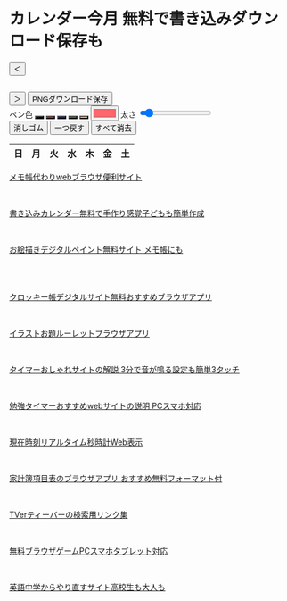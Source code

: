 <!DOCTYPE html>
<html lang="ja">
<head>
  <meta charset="UTF-8">
　<meta name="description" content="カレンダー今月 無料で書き込みダウンロード保存できるPCスマホタブレット対応サイト。アプリいらずpdfワード不要です。">
  <meta name="keywords" content="カレンダー,今月,無料">
  <meta name="viewport" content="width=device-width, initial-scale=1.0"/>
     <meta name="google-adsense-account" content="ca-pub-3701488620779249">
  <title>カレンダー今月 無料で書き込みダウンロード保存も</title>
  <link rel="stylesheet" href="/css/y998.css" />
</head>
<!-- Google tag (gtag.js) -->
<script async src="https://www.googletagmanager.com/gtag/js?id=G-5D799GZERM"></script>
<script>
  window.dataLayer = window.dataLayer || [];
  function gtag(){dataLayer.push(arguments);}
  gtag('js', new Date());

  gtag('config', 'G-5D799GZERM');
</script>
<body>
  <h1>カレンダー今月 無料で書き込みダウンロード保存も</h1>
    <div id="app-container">
        <div id="controls">            <div id="month-navigation">
                <button id="prev-month">＜</button>
                <h2 id="month-year"></h2>
                <button id="next-month">＞</button>
                <button id="save-btn">PNGダウンロード保存</button>
            </div>
            <div class="tool-group">
                <label>ペン色</label>
                <button class="color-btn" data-color="black" style="background-color: black;"></button>
                <button class="color-btn" data-color="red" style="background-color: red;"></button>
                <button class="color-btn" data-color="blue" style="background-color: blue;"></button>
                <button class="color-btn" data-color="green" style="background-color: green;"></button>
                <button class="color-btn" data-color="orange" style="background-color: orange;"></button>
                <input type="color" id="color-picker" value="#ff666e">
                <label for="pen-width">太さ</label>
                <input type="range" id="pen-width" min="1" max="50" value="5">
            </div>
            <div class="tool-group">
                <button id="eraser-btn">消しゴム</button>
                <button id="undo-btn">一つ戻す</button>
                <button id="clear-btn">すべて消去</button>
            </div>
        </div>
        <div id="calendar-wrapper">
            <div id="calendar-container">
                <table id="calendar">
                    <thead id="calendar-header">
                        <tr>
                            <th>日</th>
                            <th>月</th>
                            <th>火</th>
                            <th>水</th>
                            <th>木</th>
                            <th>金</th>
                            <th>土</th>
                        </tr>
                    </thead>
                    <tbody id="calendar-body"></tbody>
                </table>
                <canvas id="drawing-canvas"></canvas>
            </div>
            <div id="scroll-space"></div>
        </div>
    </div>
    <div id="footer-link">
    <p><a href="https://memoc.pages.dev/" target="_blank">メモ帳代わりwebブラウザ便利サイト</a></p><br>
    <p><a href="https://memoc.pages.dev/y998s/" target="_blank">書き込みカレンダー無料で手作り感覚子どもも簡単作成</a></p><br>
    <p><a href="https://memoc.pages.dev/y999/" target="_blank">お絵描きデジタルペイント無料サイト メモ帳にも</a></p><br>
　　<p><a href="https://memoc.pages.dev/y996/" target="_blank">クロッキー帳デジタルサイト無料おすすめブラウザアプリ</a></p><br>
    <p><a href="https://memoc.pages.dev/y995/" target="_blank">イラストお題ルーレットブラウザアプリ</a></p><br>
    <p><a href="https://memoc.pages.dev/yzpa1/" target="_blank">タイマーおしゃれサイトの解説 3分で音が鳴る設定も簡単3タッチ</a></p><br>
    <p><a href="https://memoc.pages.dev/yzp1/" target="_blank">勉強タイマーおすすめwebサイトの説明 PCスマホ対応</a></p><br>
    <p><a href="https://memoc.pages.dev/tokei/" target="_blank">現在時刻リアルタイム秒時計Web表示</a></p><br>
    <p><a href="https://memoc.pages.dev/y997/" target="_blank">家計簿項目表のブラウザアプリ おすすめ無料フォーマット付</a></p><br>
    <p><a href="https://memoc.pages.dev/tver/" target="_blank">TVerティーバーの検索用リンク集</a></p><br>
    <p><a href="https://memoc.pages.dev/game1/" target="_blank">無料ブラウザゲームPCスマホタブレット対応</a></p><br>
    <p><a href="https://memoc.pages.dev/y8h2/" target="_blank">英語中学からやり直すサイト高校生も大人も</a></p>
    </div>
    <script src="/js/y998.js"></script>
</body>
</html>